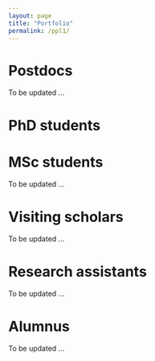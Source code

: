 ```yaml
---
layout: page
title: "Portfolio"
permalink: /ppl1/
---
```


Postdocs
======

To be updated ...
  
PhD students
======



MSc students
======

To be updated ...



Visiting scholars
======

To be updated ...



Research assistants
======

To be updated ...




Alumnus 
======

To be updated ...
